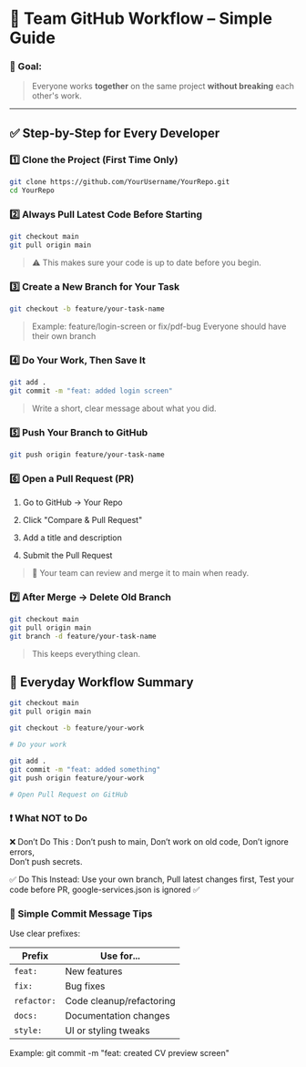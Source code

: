 # 👥 Team GitHub Workflow – Simple Guide

### 📌 Goal:
> Everyone works **together** on the same project **without breaking** each other's work.

---

## ✅ Step-by-Step for Every Developer

### 1️⃣ Clone the Project (First Time Only)

```bash
git clone https://github.com/YourUsername/YourRepo.git
cd YourRepo
```
### 2️⃣ Always Pull Latest Code Before Starting

```bash
git checkout main
git pull origin main
```
> ⚠️ This makes sure your code is up to date before you begin.

### 3️⃣ Create a New Branch for Your Task

```bash
git checkout -b feature/your-task-name
```
> Example: feature/login-screen or fix/pdf-bug
> Everyone should have their own branch

### 4️⃣ Do Your Work, Then Save It

```bash
git add .
git commit -m "feat: added login screen"
```
> Write a short, clear message about what you did.

### 5️⃣ Push Your Branch to GitHub

```bash
git push origin feature/your-task-name
```

### 6️⃣ Open a Pull Request (PR)

1. Go to GitHub → Your Repo

2. Click "Compare & Pull Request"

3. Add a title and description

4. Submit the Pull Request

> 💬 Your team can review and merge it to main when ready.

### 7️⃣ After Merge → Delete Old Branch

```bash
git checkout main
git pull origin main
git branch -d feature/your-task-name
```

> This keeps everything clean.

## 🔁 Everyday Workflow Summary

```bash
git checkout main
git pull origin main

git checkout -b feature/your-work

# Do your work

git add .
git commit -m "feat: added something"
git push origin feature/your-work

# Open Pull Request on GitHub
```

### ❗ What NOT to Do
❌ Don’t Do This	:
Don’t push to main,	
Don’t work on old code,	
Don’t ignore errors,	
Don’t push secrets.	

✅ Do This Instead:
Use your own branch,
Pull latest changes first,
Test your code before PR,
google-services.json is ignored ✅


### 🧠 Simple Commit Message Tips
Use clear prefixes:

| Prefix      | Use for...               |
| ----------- | ------------------------ |
| `feat:`     | New features             |
| `fix:`      | Bug fixes                |
| `refactor:` | Code cleanup/refactoring |
| `docs:`     | Documentation changes    |
| `style:`    | UI or styling tweaks     |


Example:
git commit -m "feat: created CV preview screen"



